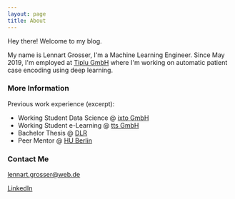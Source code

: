 ```yaml
---
layout: page
title: About
---
```


<p class="message">
  Hey there! Welcome to my blog.
</p>

My name is Lennart Grosser, I'm a Machine Learning Engineer. Since May 2019, I'm employed at [Tiplu GmbH](https://tiplu.de/) where I'm working on automatic patient case encoding using deep learning.

### More Information
Previous work experience (excerpt):

* Working Student Data Science @ [ixto GmbH](https://ixto.de/)
* Working Student e-Learning @ [tts GmbH](https://www.tt-s.com/)
* Bachelor Thesis @ [DLR](https://www.dlr.de/DE/Home/home_node.html)
* Peer Mentor @ [HU Berlin](https://www.hu-berlin.de/de)

### Contact Me
[lennart.grosser@web.de](mailto:lennart.grosser@web.de)

[LinkedIn](https://www.linkedin.com/in/lennart-grosser-63846b92/)
